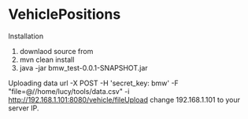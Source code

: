 # VehiclePositions

Installation

   1)  downlaod source from 
   2)  mvn clean install
   3)  java -jar bmw_test-0.0.1-SNAPSHOT.jar

Uploading data
   url -X POST -H 'secret_key: bmw' -F "file=@//home/lucy/tools/data.csv" -i http://192.168.1.101:8080/vehicle/fileUpload
   change 192.168.1.101 to your server IP.
   

